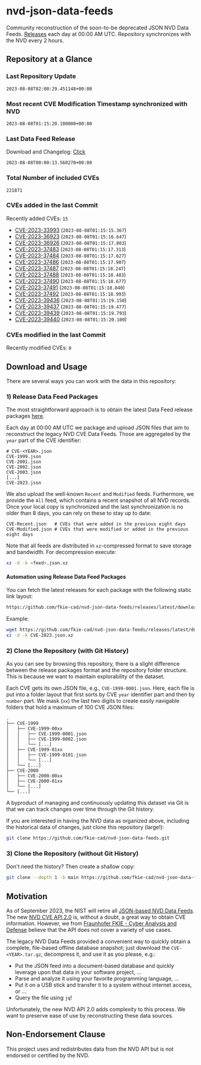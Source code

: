 # nvd-json-data-feeds

Community reconstruction of the soon-to-be deprecated JSON NVD Data Feeds. 
[Releases](https://github.com/fkie-cad/nvd-json-data-feeds/releases/latest) each day at 00:00 AM UTC.
Repository synchronizes with the NVD every 2 hours.

## Repository at a Glance

### Last Repository Update

```plain
2023-08-08T02:00:29.451148+00:00
```

### Most recent CVE Modification Timestamp synchronized with NVD

```plain
2023-08-08T01:15:20.100000+00:00
```

### Last Data Feed Release

Download and Changelog: [Click](https://github.com/fkie-cad/nvd-json-data-feeds/releases/latest)

```plain
2023-08-08T00:00:13.560270+00:00
```

### Total Number of included CVEs

```plain
221871
```

### CVEs added in the last Commit

Recently added CVEs: `15`

* [CVE-2023-33993](CVE-2023/CVE-2023-339xx/CVE-2023-33993.json) (`2023-08-08T01:15:15.367`)
* [CVE-2023-36923](CVE-2023/CVE-2023-369xx/CVE-2023-36923.json) (`2023-08-08T01:15:16.647`)
* [CVE-2023-36926](CVE-2023/CVE-2023-369xx/CVE-2023-36926.json) (`2023-08-08T01:15:17.003`)
* [CVE-2023-37483](CVE-2023/CVE-2023-374xx/CVE-2023-37483.json) (`2023-08-08T01:15:17.313`)
* [CVE-2023-37484](CVE-2023/CVE-2023-374xx/CVE-2023-37484.json) (`2023-08-08T01:15:17.627`)
* [CVE-2023-37486](CVE-2023/CVE-2023-374xx/CVE-2023-37486.json) (`2023-08-08T01:15:17.907`)
* [CVE-2023-37487](CVE-2023/CVE-2023-374xx/CVE-2023-37487.json) (`2023-08-08T01:15:18.247`)
* [CVE-2023-37488](CVE-2023/CVE-2023-374xx/CVE-2023-37488.json) (`2023-08-08T01:15:18.483`)
* [CVE-2023-37490](CVE-2023/CVE-2023-374xx/CVE-2023-37490.json) (`2023-08-08T01:15:18.677`)
* [CVE-2023-37491](CVE-2023/CVE-2023-374xx/CVE-2023-37491.json) (`2023-08-08T01:15:18.840`)
* [CVE-2023-37492](CVE-2023/CVE-2023-374xx/CVE-2023-37492.json) (`2023-08-08T01:15:18.993`)
* [CVE-2023-39436](CVE-2023/CVE-2023-394xx/CVE-2023-39436.json) (`2023-08-08T01:15:19.150`)
* [CVE-2023-39437](CVE-2023/CVE-2023-394xx/CVE-2023-39437.json) (`2023-08-08T01:15:19.477`)
* [CVE-2023-39439](CVE-2023/CVE-2023-394xx/CVE-2023-39439.json) (`2023-08-08T01:15:19.793`)
* [CVE-2023-39440](CVE-2023/CVE-2023-394xx/CVE-2023-39440.json) (`2023-08-08T01:15:20.100`)


### CVEs modified in the last Commit

Recently modified CVEs: `0`



## Download and Usage

There are several ways you can work with the data in this repository:

### 1) Release Data Feed Packages

The most straightforward approach is to obtain the latest Data Feed release packages [here](https://github.com/fkie-cad/nvd-json-data-feeds/releases/latest).

Each day at 00:00 AM UTC we package and upload JSON files that aim to reconstruct the legacy NVD CVE Data Feeds.
Those are aggregated by the `year` part of the CVE identifier:

```
# CVE-<YEAR>.json
CVE-1999.json
CVE-2001.json
CVE-2002.json
CVE-2003.json
[...]
CVE-2023.json
```

We also upload the well-known `Recent` and `Modified` feeds.
Furthermore, we provide the `All` feed, which contains a recent snapshot of all NVD records.
Once your local copy is synchronized and the last synchronization is no older than 8 days, you can rely on these to stay up to date:

```plain
CVE-Recent.json   # CVEs that were added in the previous eight days
CVE-Modified.json # CVEs that were modified or added in the previous eight days
```

Note that all feeds are distributed in `xz`-compressed format to save storage and bandwidth.
For decompression execute:

```sh
xz -d -k <feed>.json.xz
```


#### Automation using Release Data Feed Packages

You can fetch the latest releases for each package with the following static link layout:

```sh
https://github.com/fkie-cad/nvd-json-data-feeds/releases/latest/download/CVE-<YEAR>.json.xz
```

Example:

```sh
wget https://github.com/fkie-cad/nvd-json-data-feeds/releases/latest/download/CVE-2023.json.xz
xz -d -k CVE-2023.json.xz
```

### 2) Clone the Repository (with Git History)

As you can see by browsing this repository, there is a slight difference between the release packages format and the repository folder structure.
This is because we want to maintain explorability of the dataset.

Each CVE gets its own JSON file, e.g., `CVE-1999-0001.json`.
Here, each file is put into a folder layout that first sorts by CVE `year` identifier part and then by `number` part.
We mask (`xx`) the last two digits to create easily navigable folders that hold a maximum of 100 CVE JSON files:

```plain
.
├── CVE-1999
│   ├── CVE-1999-00xx
│   │   ├── CVE-1999-0001.json
│   │   ├── CVE-1999-0002.json
│   │   └── [...]
│   ├── CVE-1999-01xx
│   │   ├── CVE-1999-0101.json
│   │   └── [...]
│   └── [...]
├── CVE-2000
│   ├── CVE-2000-00xx
│   ├── CVE-2000-01xx
│   └── [...]
└── [...]
```

A byproduct of managing and continuously updating this dataset via Git is that we can track changes over time through the Git history.

If you are interested in having the NVD data as organized above, including the historical data of changes, just clone this repository (large!):

```sh
git clone https://github.com/fkie-cad/nvd-json-data-feeds.git
```

### 3) Clone the Repository (without Git History)

Don't need the history? Then create a shallow copy:

```sh
git clone --depth 1 -b main https://github.com/fkie-cad/nvd-json-data-feeds.git
```

## Motivation

As of September 2023, the NIST will retire all [JSON-based NVD Data Feeds](https://nvd.nist.gov/vuln/data-feeds#divRetirementBanner-1).
The new [NVD CVE API 2.0](https://nvd.nist.gov/developers/vulnerabilities) is, without a doubt, a great way to obtain CVE information.
However, we from [Fraunhofer FKIE - Cyber Analysis and Defense](https://www.fkie.fraunhofer.de/en/departments/cad.html) believe that the API does not cover a variety of use cases.

The legacy NVD Data Feeds provided a convenient way to quickly obtain a complete, file-based offline database snapshot; just download the `CVE-<YEAR>.tar.gz`, decompress it, and use it as you please, e.g.:

* Put the JSON feed into a document-based database and quickly leverage upon that data in your software project, ...
* Parse and analyze it using your favorite programming language, ...
* Put it on a USB stick and transfer it to a system without internet access, or ...
* Query the file using `jq`!

Unfortunately, the new NVD API 2.0 adds complexity to this process.
We want to preserve ease of use by reconstructing these data sources.

## Non-Endorsement Clause

This project uses and redistributes data from the NVD API but is not endorsed or certified by the NVD.